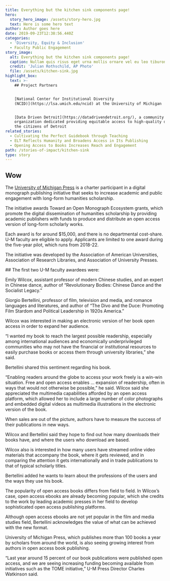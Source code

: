 ```yaml
---
title: Everything but the kitchen sink components page!
hero:
  story_hero_image: /assets/story-hero.jpg
  text: Here is some hero text
author: Author goes here
date: 2019-09-23T12:38:56.440Z
categories:
  - 'Diversity, Equity & Inclusion'
  - Faculty Public Engagement
story_image:
  alt: Everything but the kitchen sink components page!
  caption: Nullam quis risus eget urna mollis ornare vel eu leo tiburon
  credit: 'Julian Rothschild, AP Photo'
  file: /assets/kitchen-sink.jpg
highlight_box:
  text: >-
    ## Project Partners


    [National Center for Institutional Diversity
    (NCID)](https://lsa.umich.edu/ncid) at the University of Michigan


    [Data Driven Detroit](https://datadrivendetroit.org/), a community
    organization dedicated providing equitable access to high-quality data to
    the citizens of Detroit
related_stories:
  - Cultivating the Perfect Guidebook through Teaching
  - ELT Reflects Humanity and Broadens Access in Its Publishing
  - Opening Access to Books Increases Reach and Engagement
path: /stories-of-impact/kitchen-sink
type: story
---
```

## Wow

The [University of Michigan Press](https://www.press.umich.edu/) is a charter participant in a digital monograph publishing initiative that seeks to increase academic and public engagement with long-form humanities scholarship.

The initiative awards Toward an Open Monograph Ecosystem grants, which promote the digital dissemination of humanities scholarship by providing academic publishers with funds to produce and distribute an open access version of long-form scholarly works.

Each award is for around $15,000, and there is no departmental cost-share. U-M faculty are eligible to apply. Applicants are limited to one award during the five-year pilot, which runs from 2018-22.

The initiative was developed by the Association of American Universities, Association of Research Libraries, and Association of University Presses.

<span class="callout" markdown="1">
## The first two U-M faculty awardees were:

Emily Wilcox, assistant professor of modern Chinese studies, and an expert in Chinese dance, author of “Revolutionary Bodies: Chinese Dance and the Socialist Legacy.”

Giorgio Bertellini, professor of film, television and media, and romance languages and literatures, and author of “The Divo and the Duce: Promoting Film Stardom and Political Leadership in 1920s America.”
</span>

Wilcox was interested in making an electronic version of her book open access in order to expand her audience. 

“I wanted my book to reach the largest possible readership, especially among international audiences and economically underprivileged communities who may not have the financial or institutional resources to easily purchase books or access them through university libraries,” she said. 

Bertellini shared this sentiment regarding his book. 

“Enabling readers around the globe to access your work freely is a win-win situation. Free and open access enables … expansion of readership, often in ways that would not otherwise be possible,” he said.  Wilcox said she appreciated the multimedia capabilities afforded by an open access platform, which allowed her to include a large number of color photographs and embedded digital videos as multimedia illustrations in the electronic version of the book.

When sales are out of the picture, authors have to measure the success of their publications in new ways.

Wilcox and Bertellini said they hope to find out how many downloads their books have, and where the users who download are based.

Wilcox also is interested in how many users have streamed online video materials that accompany the book, where it gets reviewed, and in comparing the attention it gets internationally and in trade publications to that of typical scholarly titles.

Bertellini added he wants to learn about the professions of the users and the ways they use his book.

The popularity of open access books differs from field to field. In Wilcox’s case, open access ebooks are already becoming popular, which she credits to the work by leading academic presses in her field to develop sophisticated open access publishing platforms.

Although open access ebooks are not yet popular in the film and media studies field, Bertellini acknowledges the value of what can be achieved with the new format.

University of Michigan Press, which publishes more than 100 books a year by scholars from around the world, is also seeing growing interest from authors in open access book publishing.

“Last year around 15 percent of our book publications were published open access, and we are seeing increasing funding becoming available from initiatives such as the TOME initiative,”  U-M Press Director Charles Watkinson said.
